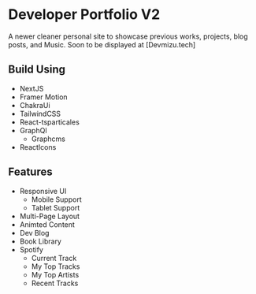 # Developer Portfolio V2

A newer cleaner personal site to showcase previous works, projects, blog posts, and Music.
Soon to be displayed at [Devmizu.tech]

## Build Using

- NextJS
- Framer Motion
- ChakraUi
- TailwindCSS
- React-tsparticales
- GraphQl
  - Graphcms
- ReactIcons

## Features

- Responsive UI
  - Mobile Support
  - Tablet Support
- Multi-Page Layout
- Animted Content
- Dev Blog
- Book Library
- Spotify
  - Current Track
  - My Top Tracks
  - My Top Artists
  - Recent Tracks
